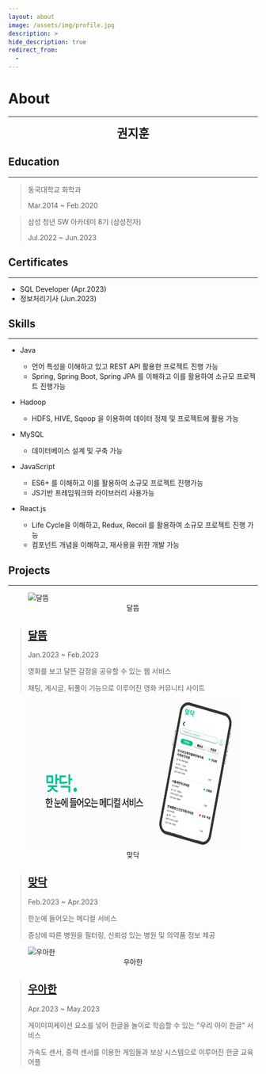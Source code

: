 ```yaml
---
layout: about
image: /assets/img/profile.jpg
description: >
hide_description: true
redirect_from:
  -
---
```


# About

<!--author-->

---

<center>
<span style=
"font-size:170%;
font-weight:bold">
권지훈
</span>
</center>

## Education

---

> 동국대학교 화학과
>
> Mar.2014 ~ Feb.2020

> 삼성 청년 SW 아카데미 8기 (삼성전자)
>
> Jul.2022 ~ Jun.2023

## Certificates

---

- SQL Developer (Apr.2023)
- 정보처리기사 (Jun.2023)

## Skills

---

- Java

  - 언어 특성을 이해하고 있고 REST API 활용한 프로젝트 진행 가능
  - Spring, Spring Boot, Spring JPA 를 이해하고 이를 활용하여 소규모 프로젝트 진행가능

- Hadoop

  - HDFS, HIVE, Sqoop 을 이용하여 데이터 정제 및 프로젝트에 활용 가능

- MySQL

  - 데이터베이스 설계 및 구축 가능

- JavaScript

  - ES6+ 를 이해하고 이를 활용하여 소규모 프로젝트 진행가능
  - JS기반 프레임워크와 라이브러리 사용가능

- React.js
  - Life Cycle을 이해하고, Redux, Recoil 를 활용하여 소규모 프로젝트 진행 가능
  - 컴포넌트 개념을 이해하고, 재사용을 위한 개발 가능

## Projects

---

<figure>
  <img src="assets/img/about/moonrise.gif" width="600px" height="300px" title="달뜸" alt="달뜸" />
  <figcaption style="text-align:center">달뜸</figcaption>
</figure>

> [<h2>달뜸</h2>](https://github.com/kjh8673a/Moonrise)
>
> Jan.2023 ~ Feb.2023
>
> 영화를 보고 달뜬 감정을 공유할 수 있는 웹 서비스
> 
> 채팅, 게시글, 뒤풀이 기능으로 이루어진 영화 커뮤니티 사이트

<figure>
  <img src="assets/img/about/matdoc.png" width="600px" height="300px" title="맞닥" alt="맞닥" />
  <figcaption style="text-align:center">맞닥</figcaption>
</figure>

> [<h2>맞닥</h2>](https://github.com/kjh8673a/Matdoc)
>
> Feb.2023 ~ Apr.2023
>
> 한눈에 들어오는 메디컬 서비스
>
> 증상에 따른 병원을 필터링, 신뢰성 있는 병원 및 의약품 정보 제공

<figure>
  <img src="assets/img/about/wooahan.gif" width="600px" height="300px" title="우아한" alt="우아한" />
  <figcaption style="text-align:center">우아한</figcaption>
</figure>

> [<h2>우아한</h2>](https://github.com/kjh8673a/Wooahan)
>
> Apr.2023 ~ May.2023
>
> 게이미피케이션 요소를 넣어 한글을 놀이로 학습할 수 있는 "우리 아이 한글" 서비스
>
> 가속도 센서, 중력 센서를 이용한 게임들과 보상 시스템으로 이루어진 한글 교육 어플
